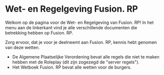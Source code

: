 # Wet- en Regelgeving Fusion. RP

Welkom op de pagina voor de Wet- en Regelgeving van Fusion. RP!
In het menu aan de linkerkant vind je alle verschillende documenten die betrekking hebben op Fusion. RP.

Zorg ervoor, dat je voor je deelneemt aan Fusion. RP, kennis hebt genomen van deze wetten.

- De Algemene Plaatselijke Verordening bevat alle regels die niet te maken hebben met de Roleplay (dit zijn zogezegd de "server regels").
- Het Wetboek Fusion. RP bevat alle wetten voor de burgers.